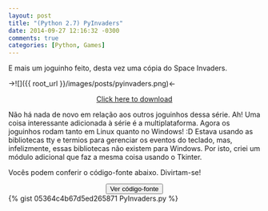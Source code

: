 ```yaml
---
layout: post
title: "(Python 2.7) PyInvaders"
date: 2014-09-27 12:16:32 -0300
comments: true
categories: [Python, Games]
---
```

E mais um joguinho feito, desta vez uma cópia do Space Invaders.

->![]({{ root_url }}/images/posts/pyinvaders.png)<-

<center><a href="https://gist.githubusercontent.com/PicoleDeLimao/05364c4b67d5ed265871/raw/20d1232a80ba6d335d78acb6f277d3855cb82395/PyInvaders.py" download="PyInvaders.py">Click here to download</a></center>

<!-- more -->

Não há nada de novo em relação aos outros joguinhos dessa série.
Ah! Uma coisa interessante adicionada à série é a multiplataforma. Agora os joguinhos rodam tanto em Linux quanto no Windows! :D
Estava usando as bibliotecas tty e termios para gerenciar os eventos do teclado, mas, infelizmente, essas bibliotecas não existem para Windows. Por isto, criei um módulo adicional que faz a mesma coisa usando o Tkinter. 

Vocês podem conferir o código-fonte abaixo. Divirtam-se! 

<center><input id="spoiler" type="button" value="Ver código-fonte" onclick="toggle_visibility('code');"></center>
<div id="code">
{% gist 05364c4b67d5ed265871 PyInvaders.py %}
</div>
</input>
